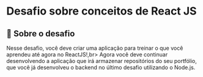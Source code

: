 
# Desafio sobre conceitos de React JS

## 🚀 Sobre o desafio
<p>Nesse desafio, você deve criar uma aplicação para treinar o que você aprendeu até agora no ReactJS!,br>
Agora você deve continuar desenvolvendo a aplicação que irá armazenar repositórios do seu portfólio, <br>
que você já desenvolveu o backend no último desafio utilizando o Node.js.</p>
